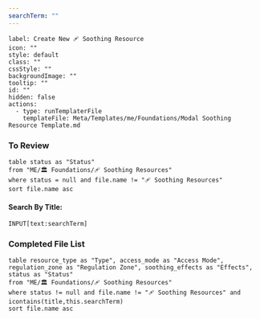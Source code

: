 ```yaml
---
searchTerm: ""
---
```


```meta-bind-button
label: Create New 🩹 Soothing Resource
icon: ""
style: default
class: ""
cssStyle: ""
backgroundImage: ""
tooltip: ""
id: ""
hidden: false
actions:
  - type: runTemplaterFile
    templateFile: Meta/Templates/me/Foundations/Modal Soothing Resource Template.md

```

### To Review
```dataview
table status as "Status"
from "ME/🏛️ Foundations/🩹 Soothing Resources"
where status = null and file.name != "🩹 Soothing Resources"
sort file.name asc
```

#### Search By Title:
`INPUT[text:searchTerm]`

### Completed File List
```dataview
table resource_type as "Type", access_mode as "Access Mode", regulation_zone as "Regulation Zone", soothing_effects as "Effects", status as "Status"
from "ME/🏛️ Foundations/🩹 Soothing Resources"
where status != null and file.name != "🩹 Soothing Resources" and icontains(title,this.searchTerm)
sort file.name asc
```

